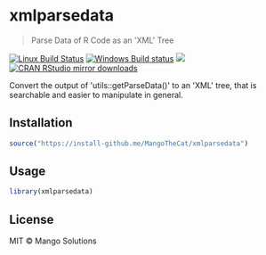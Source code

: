 


# xmlparsedata

> Parse Data of R Code as an 'XML' Tree

[![Linux Build Status](https://travis-ci.org/MangoTheCat/xmlparsedata.svg?branch=master)](https://travis-ci.org/MangoTheCat/xmlparsedata)
[![Windows Build status](https://ci.appveyor.com/api/projects/status/github/MangoTheCat/xmlparsedata?svg=true)](https://ci.appveyor.com/project/gaborcsardi/xmlparsedata)
[![](http://www.r-pkg.org/badges/version/xmlparsedata)](http://www.r-pkg.org/pkg/xmlparsedata)
[![CRAN RStudio mirror downloads](http://cranlogs.r-pkg.org/badges/xmlparsedata)](http://www.r-pkg.org/pkg/xmlparsedata)


Convert the output of 'utils::getParseData()' to an 'XML' tree, that is
  searchable and easier to manipulate in general.

## Installation


```r
source("https://install-github.me/MangoTheCat/xmlparsedata")
```

## Usage


```r
library(xmlparsedata)
```

## License

MIT © Mango Solutions
